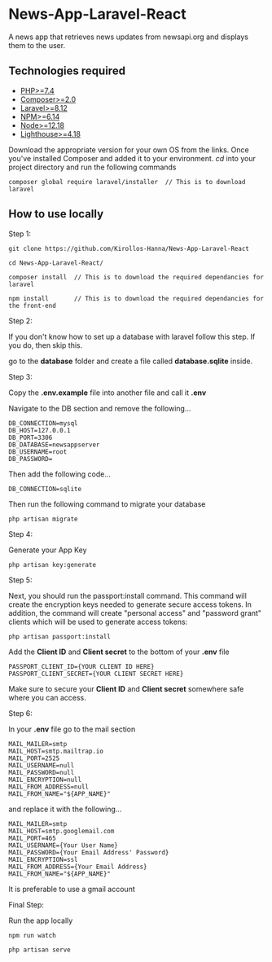 # News-App-Laravel-React
A news app that retrieves news updates from newsapi.org and displays them to the user. 

## Technologies required
-   [PHP>=7.4](https://www.php.net/downloads)
-   [Composer>=2.0](https://getcomposer.org/)
-   [Laravel>=8.12](https://laravel.com/docs/8.x/installation)
-   [NPM>=6.14](https://nodejs.org/en/)
-   [Node>=12.18](https://nodejs.org/en/)
-   [Lighthouse>=4.18](https://lighthouse-php.com/4.18/getting-started/installation.html#install-via-composer)

Download the appropriate version for your own OS from the links. Once you've installed Composer and added it to your environment. *cd* into your project directory and run the following commands

```
composer global require laravel/installer  // This is to download laravel
```

## How to use locally
Step 1:
```
git clone https://github.com/Kirollos-Hanna/News-App-Laravel-React

cd News-App-Laravel-React/

composer install  // This is to download the required dependancies for laravel

npm install       // This is to download the required dependancies for the front-end
```

Step 2:

If you don't know how to set up a database with laravel follow this step. If you do, then skip this.

go to the **database** folder and create a file called **database.sqlite** inside.

Step 3:

Copy the **.env.example** file into another file and call it **.env**

Navigate to the DB section and remove the following...
```
DB_CONNECTION=mysql
DB_HOST=127.0.0.1
DB_PORT=3306
DB_DATABASE=newsappserver
DB_USERNAME=root
DB_PASSWORD=
```

Then add the following code...
```
DB_CONNECTION=sqlite
```

Then run the following command to migrate your database

```
php artisan migrate
```

Step 4:

Generate your App Key

```
php artisan key:generate
```

Step 5:

Next, you should run the passport:install command. This command will create the encryption keys needed to generate secure access tokens. In addition, the command will create "personal access" and "password grant" clients which will be used to generate access tokens:

```
php artisan passport:install
```

Add the **Client ID** and **Client secret** to the bottom of your **.env** file

```
PASSPORT_CLIENT_ID={YOUR CLIENT ID HERE}
PASSPORT_CLIENT_SECRET={YOUR CLIENT SECRET HERE}
```

Make sure to secure your **Client ID** and **Client secret** somewhere safe where you can access.

Step 6:

In your **.env** file go to the mail section

```
MAIL_MAILER=smtp
MAIL_HOST=smtp.mailtrap.io
MAIL_PORT=2525
MAIL_USERNAME=null
MAIL_PASSWORD=null
MAIL_ENCRYPTION=null
MAIL_FROM_ADDRESS=null
MAIL_FROM_NAME="${APP_NAME}"
```

and replace it with the following...

```
MAIL_MAILER=smtp
MAIL_HOST=smtp.googlemail.com
MAIL_PORT=465
MAIL_USERNAME={Your User Name}
MAIL_PASSWORD={Your Email Address' Password}
MAIL_ENCRYPTION=ssl
MAIL_FROM_ADDRESS={Your Email Address}
MAIL_FROM_NAME="${APP_NAME}"
```

It is preferable to use a gmail account

Final Step:

Run the app locally
```
npm run watch

php artisan serve
```